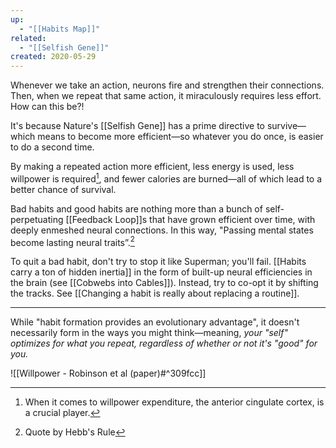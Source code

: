 ```yaml
---
up:
  - "[[Habits Map]]"
related:
  - "[[Selfish Gene]]"
created: 2020-05-29
---
```


Whenever we take an action, neurons fire and strengthen their connections. Then, when we repeat that same action, it  miraculously requires less effort. How can this be?!

It's because Nature's [[Selfish Gene]] has a prime directive to survive—which means to become more efficient—so whatever you do once, is easier to do a second time.

By making a repeated action more efficient, less energy is used, less willpower is required[^1], and fewer calories are burned—all of which lead to a better chance of survival. 

Bad habits and good habits are nothing more than a bunch of self-perpetuating [[Feedback Loop]]s that have grown efficient over time, with deeply enmeshed neural connections. In this way, "Passing mental states become lasting neural traits”.[^2]

To quit a bad habit, don't try to stop it like Superman; you'll fail. [[Habits carry a ton of hidden inertia]] in the form of built-up neural efficiencies in the brain (see [[Cobwebs into Cables]]). Instead, try to co-opt it by shifting the tracks. See [[Changing a habit is really about replacing a routine]].

---
While "habit formation provides an evolutionary advantage", it doesn't necessarily form in the ways you might think—meaning, *your "self" optimizes for what you repeat, regardless of whether or not it's "good" for you.*

![[Willpower - Robinson et al (paper)#^309fcc]]

[^1]: When it comes to willpower expenditure, the anterior cingulate cortex, is a crucial player.
[^2]: Quote by Hebb's Rule

